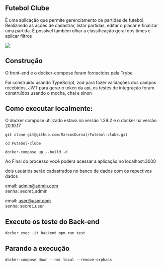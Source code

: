## Futebol Clube
É uma aplicação que permite gerenciamento de partidas de futebol.
Realizando as ações de cadastrar, listar partidas, editar o placar e finalizar uma partida.
É possível também olhar a classificação geral dos times e aplicar filtros


<img src="./front-example.png"/>

## Construção
O front-end e o docker-compose foram fornecidos pela Trybe

Foi construido usando TypeScript, zod para fazer validações dos campos recebidos, JWT para gerar o token da api, 
os testes de integração foram construídos usando o mocha, chai e sinon

## Como executar localmente:
O docker compose utilizado estava na versão 1.29.2 e o docker na versão 20.10.17

```
git clone git@github.com:MarcosDurval/Futebol-clube.git
```
```
cd Futebol-clube
```

```
docker-compose up --build -d
```

Ao Final do processo você podera acessar a aplicação no localhost:3000

dois usuários serão cadastrados no banco de dados com os repectivos dados

email: admin@admin.com  
senha: secret_admin

email: user@user.com  
senha: secret_user

## Execute os teste do Back-end

```
docker exec -it backend npm run test
```

## Parando a execução

```
docker-compose down --rmi local --remove-orphans
```